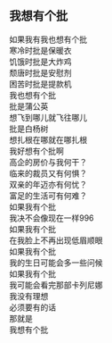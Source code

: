 ## 我想有个批    
    
如果我有我也想有个批  
寒冷时批是保暖衣  
饥饿时批是大炸鸡  
颓唐时批是安慰剂  
困苦时批是提款机  
我也想有个批  
批是蒲公英  
想飞到哪儿就飞往哪儿  
批是白杨树  
想扎根在哪就在哪扎根  
我好想有个批啊  
高企的房价与我何干？  
临来的裁员又有何惧？  
双亲的年迈亦有何忧？  
富足的生活可有何难？  
如果我有个批  
我决不会像现在一样996  
如果我有个批  
在我脸上不再出现低眉顺眼  
如果我有个批  
我的生日可能会多一些问候  
如果我有个批  
我可能会看完那部卡列尼娜  
我没有理想  
必须要有的话  
那就是   
我想有个批  

